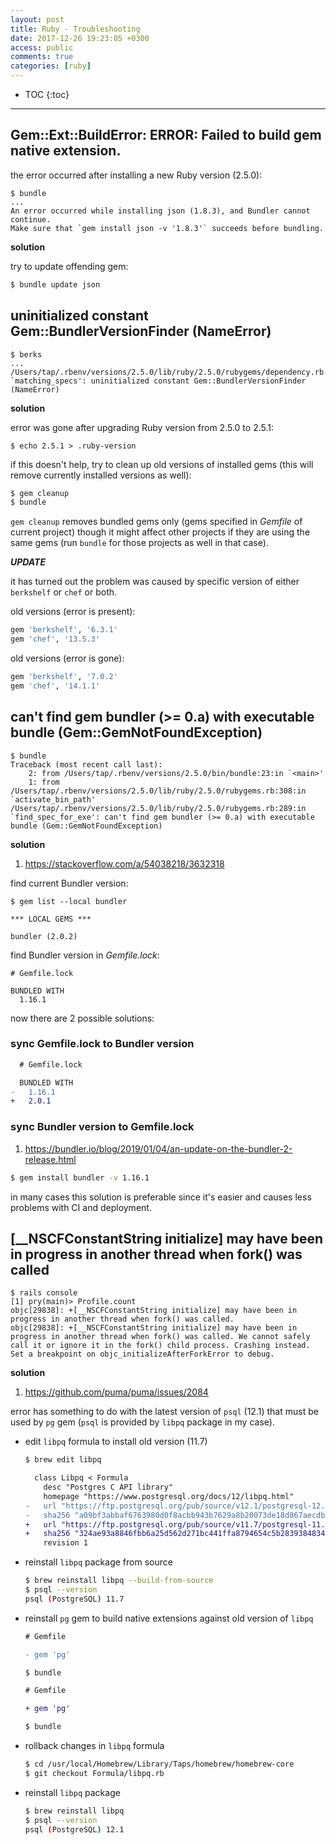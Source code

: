 ```yaml
---
layout: post
title: Ruby - Troubleshooting
date: 2017-12-26 19:23:05 +0300
access: public
comments: true
categories: [ruby]
---
```


<!-- @format -->

<!-- more -->

<!-- prettier-ignore -->
* TOC
{:toc}
<hr>

## Gem::Ext::BuildError: ERROR: Failed to build gem native extension.

the error occurred after installing a new Ruby version (2.5.0):

```
$ bundle
...
An error occurred while installing json (1.8.3), and Bundler cannot continue.
Make sure that `gem install json -v '1.8.3'` succeeds before bundling.
```

**solution**

try to update offending gem:

```sh
$ bundle update json
```

## uninitialized constant Gem::BundlerVersionFinder (NameError)

```
$ berks
...
/Users/tap/.rbenv/versions/2.5.0/lib/ruby/2.5.0/rubygems/dependency.rb:283:in `matching_specs': uninitialized constant Gem::BundlerVersionFinder (NameError)
```

**solution**

error was gone after upgrading Ruby version from 2.5.0 to 2.5.1:

```
$ echo 2.5.1 > .ruby-version
```

if this doesn't help, try to clean up old versions of installed gems (this will
remove currently installed versions as well):

```sh
$ gem cleanup
$ bundle
```

`gem cleanup` removes bundled gems only (gems specified in _Gemfile_ of current
project) though it might affect other projects if they are using the same gems
(run `bundle` for those projects as well in that case).

**_UPDATE_**

it has turned out the problem was caused by specific version of either
`berkshelf` or `chef` or both.

old versions (error is present):

```ruby
gem 'berkshelf', '6.3.1'
gem 'chef', '13.5.3'
```

old versions (error is gone):

```ruby
gem 'berkshelf', '7.0.2'
gem 'chef', '14.1.1'
```

## can't find gem bundler (>= 0.a) with executable bundle (Gem::GemNotFoundException)

```
$ bundle
Traceback (most recent call last):
	2: from /Users/tap/.rbenv/versions/2.5.0/bin/bundle:23:in `<main>'
	1: from /Users/tap/.rbenv/versions/2.5.0/lib/ruby/2.5.0/rubygems.rb:308:in `activate_bin_path'
/Users/tap/.rbenv/versions/2.5.0/lib/ruby/2.5.0/rubygems.rb:289:in `find_spec_for_exe': can't find gem bundler (>= 0.a) with executable bundle (Gem::GemNotFoundException)
```

**solution**

1. <https://stackoverflow.com/a/54038218/3632318>

find current Bundler version:

```
$ gem list --local bundler

*** LOCAL GEMS ***

bundler (2.0.2)
```

find Bundler version in _Gemfile.lock_:

```
# Gemfile.lock

BUNDLED WITH
  1.16.1
```

now there are 2 possible solutions:

### sync Gemfile.lock to Bundler version

```diff
  # Gemfile.lock

  BUNDLED WITH
-   1.16.1
+   2.0.1
```

### sync Bundler version to Gemfile.lock

1. <https://bundler.io/blog/2019/01/04/an-update-on-the-bundler-2-release.html>

```sh
$ gem install bundler -v 1.16.1
```

in many cases this solution is preferable since it's easier and causes less
problems with CI and deployment.

## [__NSCFConstantString initialize] may have been in progress in another thread when fork() was called

```
$ rails console
[1] pry(main)> Profile.count
objc[29838]: +[__NSCFConstantString initialize] may have been in progress in another thread when fork() was called.
objc[29838]: +[__NSCFConstantString initialize] may have been in progress in another thread when fork() was called. We cannot safely call it or ignore it in the fork() child process. Crashing instead. Set a breakpoint on objc_initializeAfterForkError to debug.
```

**solution**

1. <https://github.com/puma/puma/issues/2084>

error has something to do with the latest version of `psql` (12.1) that must be
used by `pg` gem (`psql` is provided by `libpq` package in my case).

- edit `libpq` formula to install old version (11.7)

  ```sh
  $ brew edit libpq
  ```

  ```diff
    class Libpq < Formula
      desc "Postgres C API library"
      homepage "https://www.postgresql.org/docs/12/libpq.html"
  -   url "https://ftp.postgresql.org/pub/source/v12.1/postgresql-12.1.tar.bz2"
  -   sha256 "a09bf3abbaf6763980d0f8acbb943b7629a8b20073de18d867aecdb7988483ed"
  +   url "https://ftp.postgresql.org/pub/source/v11.7/postgresql-11.7.tar.bz2"
  +   sha256 "324ae93a8846fbb6a25d562d271bc441ffa8794654c5b2839384834de220a313"
      revision 1
  ```

- reinstall `libpq` package from source

  ```sh
  $ brew reinstall libpq --build-from-source
  $ psql --version
  psql (PostgreSQL) 11.7
  ```

- reinstall `pg` gem to build native extensions against old version of `libpq`

  ```diff
  # Gemfile

  - gem 'pg'
  ```

  ```sh
  $ bundle
  ```

  ```diff
  # Gemfile

  + gem 'pg'
  ```

  ```sh
  $ bundle
  ```

- rollback changes in `libpq` formula

  ```sh
  $ cd /usr/local/Homebrew/Library/Taps/homebrew/homebrew-core
  $ git checkout Formula/libpq.rb
  ```

- reinstall `libpq` package

  ```sh
  $ brew reinstall libpq
  $ psql --version
  psql (PostgreSQL) 12.1
  ```
